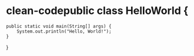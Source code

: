 # clean-codepublic class HelloWorld {
    public static void main(String[] args) {
        System.out.println("Hello, World!");
    }
}
